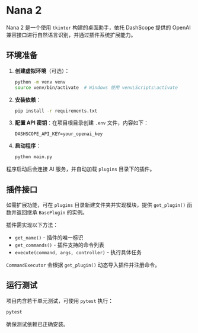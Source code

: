 # Nana 2

Nana 2 是一个使用 `tkinter` 构建的桌面助手，依托 DashScope 提供的 OpenAI 兼容接口进行自然语言识别，并通过插件系统扩展能力。

## 环境准备

1. **创建虚拟环境**（可选）：
   ```bash
   python -m venv venv
   source venv/bin/activate  # Windows 使用 venv\Scripts\activate
   ```
2. **安装依赖**：
   ```bash
   pip install -r requirements.txt
   ```
3. **配置 API 密钥**：在项目根目录创建 `.env` 文件，内容如下：
   ```env
   DASHSCOPE_API_KEY=your_openai_key
   ```
4. **启动程序**：
   ```bash
   python main.py
   ```

程序启动后会连接 AI 服务，并自动加载 `plugins` 目录下的插件。

## 插件接口

如需扩展功能，可在 `plugins` 目录新建文件夹并实现模块，提供 `get_plugin()`
函数并返回继承 `BasePlugin` 的实例。

插件需实现以下方法：

* `get_name()` - 插件的唯一标识
* `get_commands()` - 插件支持的命令列表
* `execute(command, args, controller)` - 执行具体任务

`CommandExecutor` 会根据 `get_plugin()` 动态导入插件并注册命令。

## 运行测试

项目内含若干单元测试，可使用 `pytest` 执行：

```bash
pytest
```

确保测试依赖已正确安装。

